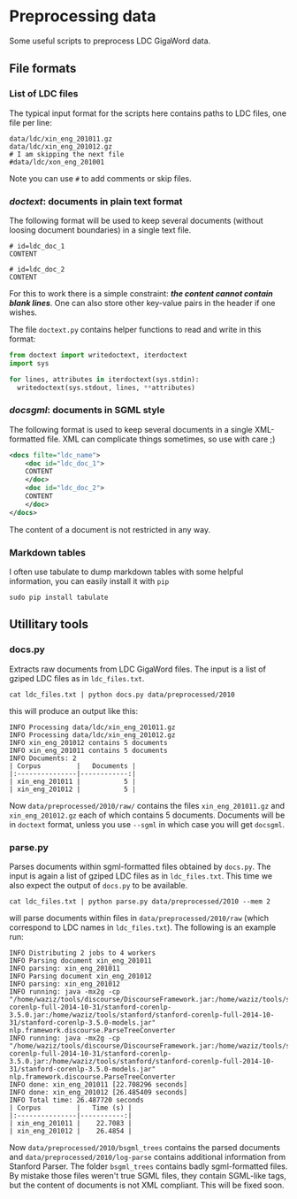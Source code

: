 # Preprocessing data

Some useful scripts to preprocess LDC GigaWord data.

## File formats

### List of LDC files

The typical input format for the scripts here contains paths to LDC files, one file per line:

``` text
data/ldc/xin_eng_201011.gz
data/ldc/xin_eng_201012.gz
# I am skipping the next file
#data/ldc/xon_eng_201001
```

Note you can use `#` to add comments or skip files.

### *doctext*: documents in plain text format

The following format will be used to keep several documents (without loosing document boundaries) in a single text file.

``` text
# id=ldc_doc_1
CONTENT

# id=ldc_doc_2
CONTENT
```

For this to work there is a simple constraint: ***the content cannot contain blank lines***.
One can also store other key-value pairs in the header if one wishes.

The file `doctext.py` contains helper functions to read and write in this format:

```python
from doctext import writedoctext, iterdoctext
import sys

for lines, attributes in iterdoctext(sys.stdin):
  writedoctext(sys.stdout, lines, **attributes)

```

### *docsgml*: documents in SGML style

The following format is used to keep several documents in a single XML-formatted file. XML can complicate things sometimes, so use with care ;)

``` xml
<docs filte="ldc_name">
    <doc id="ldc_doc_1">
    CONTENT
    </doc>
    <doc id="ldc_doc_2">
    CONTENT
    </doc>
</docs>
```

The content of a document is not restricted in any way.

### Markdown tables

I often use tabulate to dump markdown tables with some helpful information, you can easily install it with `pip`

    sudo pip install tabulate


## Utillitary tools

### docs.py

Extracts raw documents from LDC GigaWord files.
The input is a list of gziped LDC files as in `ldc_files.txt`.


    cat ldc_files.txt | python docs.py data/preprocessed/2010


this will produce an output like this:

    INFO Processing data/ldc/xin_eng_201011.gz
    INFO Processing data/ldc/xin_eng_201012.gz
    INFO xin_eng_201012 contains 5 documents
    INFO xin_eng_201011 contains 5 documents
    INFO Documents: 2
    | Corpus         |   Documents |
    |:---------------|------------:|
    | xin_eng_201011 |           5 |
    | xin_eng_201012 |           5 |


Now `data/preprocessed/2010/raw/` contains the files `xin_eng_201011.gz` and `xin_eng_201012.gz` each of which contains 5 documents.
Documents will be in `doctext` format, unless you use `--sgml` in which case you will get `docsgml`.


### parse.py

Parses documents within sgml-formatted files obtained by `docs.py`.
The input is again a list of gziped LDC files as in `ldc_files.txt`.
This time we also expect the output of `docs.py` to be available.


    cat ldc_files.txt | python parse.py data/preprocessed/2010 --mem 2


will parse documents within files in `data/preprocessed/2010/raw` (which correspond to LDC names in `ldc_files.txt`).
The following is an example run:

    INFO Distributing 2 jobs to 4 workers
    INFO Parsing document xin_eng_201011
    INFO parsing: xin_eng_201011
    INFO Parsing document xin_eng_201012
    INFO parsing: xin_eng_201012
    INFO running: java -mx2g -cp "/home/waziz/tools/discourse/DiscourseFramework.jar:/home/waziz/tools/stanford/stanford-corenlp-full-2014-10-31/stanford-corenlp-3.5.0.jar:/home/waziz/tools/stanford/stanford-corenlp-full-2014-10-31/stanford-corenlp-3.5.0-models.jar" nlp.framework.discourse.ParseTreeConverter
    INFO running: java -mx2g -cp "/home/waziz/tools/discourse/DiscourseFramework.jar:/home/waziz/tools/stanford/stanford-corenlp-full-2014-10-31/stanford-corenlp-3.5.0.jar:/home/waziz/tools/stanford/stanford-corenlp-full-2014-10-31/stanford-corenlp-3.5.0-models.jar" nlp.framework.discourse.ParseTreeConverter
    INFO done: xin_eng_201011 [22.708296 seconds]
    INFO done: xin_eng_201012 [26.485409 seconds]
    INFO Total time: 26.487720 seconds
    | Corpus         |   Time (s) |
    |:---------------|-----------:|
    | xin_eng_201011 |    22.7083 |
    | xin_eng_201012 |    26.4854 |


Now `data/preprocessed/2010/bsgml_trees` contains the parsed documents and `data/preprocessed/2010/log-parse` contains additional information from Stanford Parser.
The folder `bsgml_trees` contains badly sgml-formatted files. By mistake those files weren't true SGML files, they contain SGML-like tags, but the content of documents is not XML compliant. This will be fixed soon.
